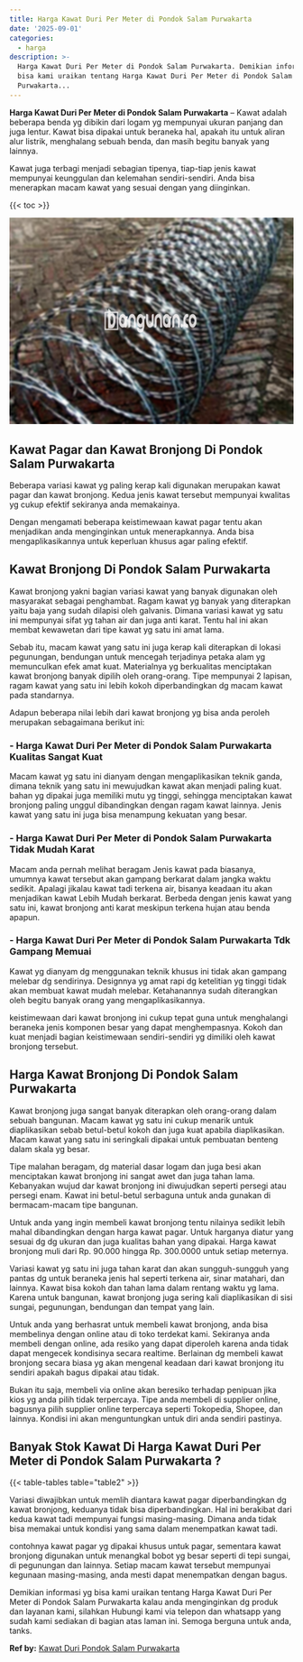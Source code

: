 ```yaml
---
title: Harga Kawat Duri Per Meter di Pondok Salam Purwakarta
date: '2025-09-01'
categories:
  - harga
description: >-
  Harga Kawat Duri Per Meter di Pondok Salam Purwakarta. Demikian informasi yg
  bisa kami uraikan tentang Harga Kawat Duri Per Meter di Pondok Salam
  Purwakarta...
---
```


**Harga Kawat Duri Per Meter di Pondok Salam Purwakarta** – Kawat adalah beberapa benda yg dibikin dari logam yg mempunyai ukuran panjang dan juga lentur. Kawat bisa dipakai untuk beraneka hal, apakah itu untuk aliran alur listrik, menghalang sebuah benda, dan masih begitu banyak yang lainnya.

Kawat juga terbagi menjadi sebagian tipenya, tiap-tiap jenis kawat mempunyai keunggulan dan kelemahan sendiri-sendiri. Anda bisa menerapkan macam kawat yang sesuai dengan yang diinginkan.

{{< toc >}}

![Harga Kawat Duri Per Meter di Pondok Salam Purwakarta](/images/jual-kawat-murah42.png)

## Kawat Pagar dan Kawat Bronjong Di Pondok Salam Purwakarta

Beberapa variasi kawat yg paling kerap kali digunakan merupakan kawat pagar dan kawat bronjong. Kedua jenis kawat tersebut mempunyai kwalitas yg cukup efektif sekiranya anda memakainya.

Dengan mengamati beberapa keistimewaan kawat pagar tentu akan menjadikan anda menginginkan untuk menerapkannya. Anda bisa mengaplikasikannya untuk keperluan khusus agar paling efektif.

## Kawat Bronjong Di Pondok Salam Purwakarta

Kawat bronjong yakni bagian variasi kawat yang banyak digunakan oleh masyarakat sebagai penghambat. Ragam kawat yg banyak yang diterapkan yaitu baja yang sudah dilapisi oleh galvanis. Dimana variasi kawat yg satu ini mempunyai sifat yg tahan air dan juga anti karat. Tentu hal ini akan membat kewawetan dari tipe kawat yg satu ini amat lama.

Sebab itu, macam kawat yang satu ini juga kerap kali diterapkan di lokasi pegunungan, bendungan untuk mencegah terjadinya petaka alam yg memunculkan efek amat kuat. Materialnya yg berkualitas menciptakan kawat bronjong banyak dipilih oleh orang-orang. Tipe mempunyai 2 lapisan, ragam kawat yang satu ini lebih kokoh diperbandingkan dg macam kawat pada standarnya.

Adapun beberapa nilai lebih dari kawat bronjong yg bisa anda peroleh merupakan sebagaimana berikut ini:

### \- Harga Kawat Duri Per Meter di Pondok Salam Purwakarta Kualitas Sangat Kuat

Macam kawat yg satu ini dianyam dengan mengaplikasikan teknik ganda, dimana teknik yang satu ini mewujudkan kawat akan menjadi paling kuat. bahan yg dipakai juga memiliki mutu yg tinggi, sehingga menciptakan kawat bronjong paling unggul dibandingkan dengan ragam kawat lainnya. Jenis kawat yang satu ini juga bisa menampung kekuatan yang besar.

### \- Harga Kawat Duri Per Meter di Pondok Salam Purwakarta Tidak Mudah Karat

Macam anda pernah melihat beragam Jenis kawat pada biasanya, umumnya kawat tersebut akan gampang berkarat dalam jangka waktu sedikit. Apalagi jikalau kawat tadi terkena air, bisanya keadaan itu akan menjadikan kawat Lebih Mudah berkarat. Berbeda dengan jenis kawat yang satu ini, kawat bronjong anti karat meskipun terkena hujan atau benda apapun.

### \- Harga Kawat Duri Per Meter di Pondok Salam Purwakarta Tdk Gampang Memuai

Kawat yg dianyam dg menggunakan teknik khusus ini tidak akan gampang melebar dg sendirinya. Designnya yg amat rapi dg ketelitian yg tinggi tidak akan membuat kawat mudah melebar. Ketahanannya sudah diterangkan oleh begitu banyak orang yang mengaplikasikannya.

keistimewaan dari kawat bronjong ini cukup tepat guna untuk menghalangi beraneka jenis komponen besar yang dapat menghempasnya. Kokoh dan kuat menjadi bagian keistimewaan sendiri-sendiri yg dimiliki oleh kawat bronjong tersebut.

## Harga Kawat Bronjong Di Pondok Salam Purwakarta

Kawat bronjong juga sangat banyak diterapkan oleh orang-orang dalam sebuah bangunan. Macam kawat yg satu ini cukup menarik untuk diaplikasikan sebab betul-betul kokoh dan juga kuat apabila diaplikasikan. Macam kawat yang satu ini seringkali dipakai untuk pembuatan benteng dalam skala yg besar.

Tipe malahan beragam, dg material dasar logam dan juga besi akan menciptakan kawat bronjong ini sangat awet dan juga tahan lama. Kebanyakan wujud dar kawat bronjong ini diwujudkan seperti persegi atau persegi enam. Kawat ini betul-betul serbaguna untuk anda gunakan di bermacam-macam tipe bangunan.

Untuk anda yang ingin membeli kawat bronjong tentu nilainya sedikit lebih mahal dibandingkan dengan harga kawat pagar. Untuk harganya diatur yang sesuai dg dg ukuran dan juga kualitas bahan yang dipakai. Harga kawat bronjong muli dari Rp. 90.000 hingga Rp. 300.0000 untuk setiap meternya.

Variasi kawat yg satu ini juga tahan karat dan akan sungguh-sungguh yang pantas dg untuk beraneka jenis hal seperti terkena air, sinar matahari, dan lainnya. Kawat bisa kokoh dan tahan lama dalam rentang waktu yg lama. Karena untuk bangunan, kawat bronjong juga sering kali diaplikasikan di sisi sungai, pegunungan, bendungan dan tempat yang lain.

Untuk anda yang berhasrat untuk membeli kawat bronjong, anda bisa membelinya dengan online atau di toko terdekat kami. Sekiranya anda membeli dengan online, ada resiko yang dapat diperoleh karena anda tidak dapat mengecek kondisinya secara realtime. Berlainan dg membeli kawat bronjong secara biasa yg akan mengenal keadaan dari kawat bronjong itu sendiri apakah bagus dipakai atau tidak.

Bukan itu saja, membeli via online akan beresiko terhadap penipuan jika kios yg anda pilih tidak terpercaya. Tipe anda membeli di supplier online, bagusnya pilih supplier online terpercaya seperti Tokopedia, Shopee, dan lainnya. Kondisi ini akan menguntungkan untuk diri anda sendiri pastinya.

## Banyak Stok Kawat Di Harga Kawat Duri Per Meter di Pondok Salam Purwakarta ?

{{< table-tables table="table2" >}}

Variasi diwajibkan untuk memlih diantara kawat pagar diperbandingkan dg kawat bronjong, keduanya tidak bisa diperbandingkan. Hal ini berakibat dari kedua kawat tadi mempunyai fungsi masing-masing. Dimana anda tidak bisa memakai untuk kondisi yang sama dalam menempatkan kawat tadi.

contohnya kawat pagar yg dipakai khusus untuk pagar, sementara kawat bronjong digunakan untuk menangkal bobot yg besar seperti di tepi sungai, di pegunungan dan lainnya. Setiap macam kawat tersebut mempunyai kegunaan masing-masing, anda mesti dapat menempatkan dengan bagus.

Demikian informasi yg bisa kami uraikan tentang Harga Kawat Duri Per Meter di Pondok Salam Purwakarta kalau anda menginginkan dg produk dan layanan kami, silahkan Hubungi kami via telepon dan whatsapp yang sudah kami sediakan di bagian atas laman ini. Semoga berguna untuk anda, tanks.

**Ref by:** [Kawat Duri Pondok Salam Purwakarta](https://id.wikipedia.org/wiki/Kawat)
